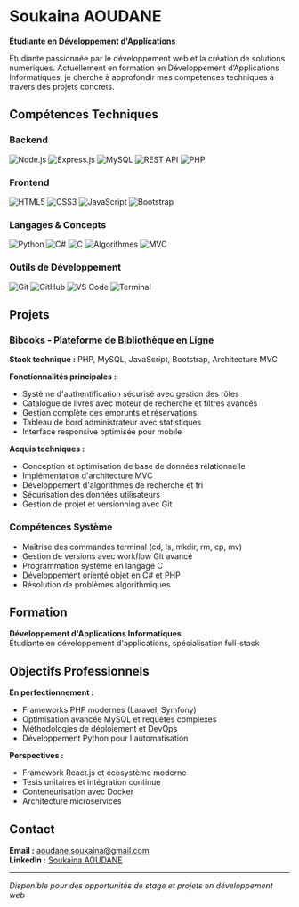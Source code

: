 # Soukaina AOUDANE
**Étudiante en Développement d'Applications**

Étudiante passionnée par le développement web et la création de solutions numériques. Actuellement en formation en Développement d’Applications Informatiques, je cherche à approfondir mes compétences techniques à travers des projets concrets.
## Compétences Techniques

### Backend
![Node.js](https://img.shields.io/badge/Node.js-339933?style=for-the-badge&logo=nodedotjs&logoColor=white)
![Express.js](https://img.shields.io/badge/Express.js-000000?style=for-the-badge&logo=express&logoColor=white)
![MySQL](https://img.shields.io/badge/MySQL-4479A1?style=for-the-badge&logo=mysql&logoColor=white)
![REST API](https://img.shields.io/badge/REST_API-FF6C37?style=for-the-badge&logo=api&logoColor=white)
![PHP](https://img.shields.io/badge/PHP-777BB4?style=for-the-badge&logo=php&logoColor=white)

### Frontend
![HTML5](https://img.shields.io/badge/HTML5-E34F26?style=for-the-badge&logo=html5&logoColor=white)
![CSS3](https://img.shields.io/badge/CSS3-1572B6?style=for-the-badge&logo=css3&logoColor=white)
![JavaScript](https://img.shields.io/badge/JavaScript-F7DF1E?style=for-the-badge&logo=javascript&logoColor=black)
![Bootstrap](https://img.shields.io/badge/Bootstrap-7952B3?style=for-the-badge&logo=bootstrap&logoColor=white)

### Langages & Concepts
![Python](https://img.shields.io/badge/Python-3776AB?style=for-the-badge&logo=python&logoColor=white)
![C#](https://img.shields.io/badge/C%23-239120?style=for-the-badge&logo=c-sharp&logoColor=white)
![C](https://img.shields.io/badge/C-A8B9CC?style=for-the-badge&logo=c&logoColor=white)
![Algorithmes](https://img.shields.io/badge/Algorithmes-Problem_Solving-009688?style=for-the-badge&logo=algorithm&logoColor=white)
![MVC](https://img.shields.io/badge/MVC-Architecture-FF6D00?style=for-the-badge&logo=structurizr&logoColor=white)

### Outils de Développement
![Git](https://img.shields.io/badge/Git-F05032?style=for-the-badge&logo=git&logoColor=white)
![GitHub](https://img.shields.io/badge/GitHub-181717?style=for-the-badge&logo=github&logoColor=white)
![VS Code](https://img.shields.io/badge/VS_Code-007ACC?style=for-the-badge&logo=visualstudiocode&logoColor=white)
![Terminal](https://img.shields.io/badge/Terminal-Commandes-4D4D4D?style=for-the-badge&logo=windowsterminal&logoColor=white)

## Projets

### Bibooks - Plateforme de Bibliothèque en Ligne
**Stack technique :** PHP, MySQL, JavaScript, Bootstrap, Architecture MVC

**Fonctionnalités principales :**
- Système d'authentification sécurisé avec gestion des rôles
- Catalogue de livres avec moteur de recherche et filtres avancés
- Gestion complète des emprunts et réservations
- Tableau de bord administrateur avec statistiques
- Interface responsive optimisée pour mobile

**Acquis techniques :**
- Conception et optimisation de base de données relationnelle
- Implémentation d'architecture MVC
- Développement d'algorithmes de recherche et tri
- Sécurisation des données utilisateurs
- Gestion de projet et versionning avec Git

### Compétences Système
- Maîtrise des commandes terminal (cd, ls, mkdir, rm, cp, mv)
- Gestion de versions avec workflow Git avancé
- Programmation système en langage C
- Développement orienté objet en C# et PHP
- Résolution de problèmes algorithmiques

## Formation

**Développement d'Applications Informatiques**  
Étudiante en développement d'applications, spécialisation full-stack

## Objectifs Professionnels

**En perfectionnement :**
- Frameworks PHP modernes (Laravel, Symfony)
- Optimisation avancée MySQL et requêtes complexes
- Méthodologies de déploiement et DevOps
- Développement Python pour l'automatisation

**Perspectives :**
- Framework React.js et écosystème moderne
- Tests unitaires et intégration continue
- Conteneurisation avec Docker
- Architecture microservices

## Contact

**Email :** [aoudane.soukaina@gmail.com](mailto:aoudanesoukaina@gmail.com)  
**LinkedIn :** [Soukaina AOUDANE](https://www.linkedin.com/in/soukaina-aoudane-b15757379/)  

---

*Disponible pour des opportunités de stage et projets en développement web*
